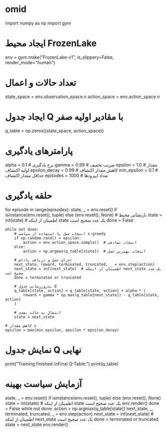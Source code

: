 # omid
import numpy as np
import gym

# ایجاد محیط FrozenLake
env = gym.make("FrozenLake-v1", is_slippery=False, render_mode="human")

# تعداد حالات و اعمال
state_space = env.observation_space.n
action_space = env.action_space.n

# ایجاد جدول Q با مقادیر اولیه صفر
q_table = np.zeros((state_space, action_space))

# پارامترهای یادگیری
alpha = 0.1  # نرخ یادگیری
gamma = 0.99  # ضریب تخفیف
epsilon = 1.0  # مقدار اولیه اکتشاف
epsilon_decay = 0.99  # کاهش مقدار اکتشاف
min_epsilon = 0.1  # حداقل مقدار اکتشاف
episodes = 1000  # تعداد اپیزودها

# حلقه یادگیری
for episode in range(episodes):
    state, _ = env.reset() if isinstance(env.reset(), tuple) else (env.reset(), None)  # بازنشانی محیط
    state = int(state)  # اطمینان از اینکه state یک عدد صحیح است
    done = False

    while not done:
        # انتخاب عمل با استفاده از سیاست ε-greedy
        if np.random.rand() < epsilon:
            action = env.action_space.sample()  # انتخاب تصادفی
        else:
            action = np.argmax(q_table[state])  # انتخاب بهترین عمل

        # اجرای عمل و دریافت پاداش
        next_state, reward, terminated, truncated, _ = env.step(action)
        next_state = int(next_state)  # اطمینان از اینکه next_state یک عدد صحیح است
        done = terminated or truncated

        # به‌روزرسانی جدول Q
        q_table[state, action] = q_table[state, action] + alpha * (
            reward + gamma * np.max(q_table[next_state]) - q_table[state, action]
        )

        # انتقال به حالت بعدی
        state = next_state

    # کاهش مقدار ε
    epsilon = max(min_epsilon, epsilon * epsilon_decay)

# نمایش جدول Q نهایی
print("Training finished.\nFinal Q-Table:")
print(q_table)

# آزمایش سیاست بهینه
state, _ = env.reset() if isinstance(env.reset(), tuple) else (env.reset(), None)
state = int(state)  # اطمینان از اینکه state یک عدد صحیح است
env.render()
done = False
while not done:
    action = np.argmax(q_table[state])
    next_state, _, terminated, truncated, _ = env.step(action)
    next_state = int(next_state)  # اطمینان از اینکه next_state یک عدد صحیح است
    done = terminated or truncated
    state = next_state
    env.render()

